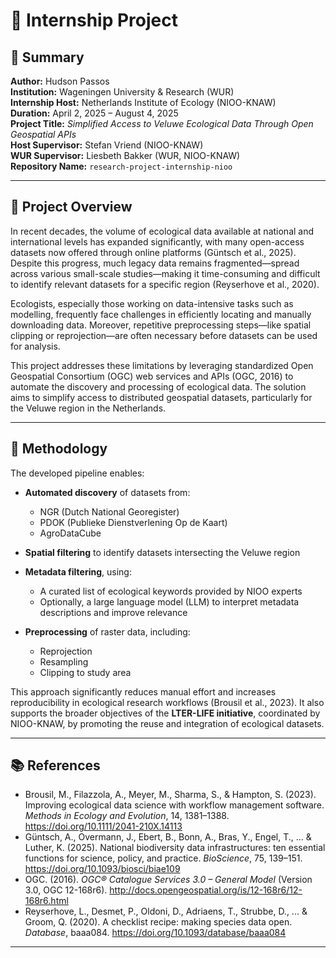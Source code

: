 # 🌿 Internship Project

## 📄 Summary

**Author:** Hudson Passos  
**Institution:** Wageningen University & Research (WUR)  
**Internship Host:** Netherlands Institute of Ecology (NIOO-KNAW)  
**Duration:** April 2, 2025 – August 4, 2025  
**Project Title:** *Simplified Access to Veluwe Ecological Data Through Open Geospatial APIs*  
**Host Supervisor:** Stefan Vriend (NIOO-KNAW)  
**WUR Supervisor:** Liesbeth Bakker (WUR, NIOO-KNAW)  
**Repository Name:** `research-project-internship-nioo`

---

## 🧭 Project Overview

In recent decades, the volume of ecological data available at national and international levels has expanded significantly, with many open-access datasets now offered through online platforms (Güntsch et al., 2025). Despite this progress, much legacy data remains fragmented—spread across various small-scale studies—making it time-consuming and difficult to identify relevant datasets for a specific region (Reyserhove et al., 2020).

Ecologists, especially those working on data-intensive tasks such as modelling, frequently face challenges in efficiently locating and manually downloading data. Moreover, repetitive preprocessing steps—like spatial clipping or reprojection—are often necessary before datasets can be used for analysis.

This project addresses these limitations by leveraging standardized Open Geospatial Consortium (OGC) web services and APIs (OGC, 2016) to automate the discovery and processing of ecological data. The solution aims to simplify access to distributed geospatial datasets, particularly for the Veluwe region in the Netherlands.

---

## 🔧 Methodology

The developed pipeline enables:

- **Automated discovery** of datasets from:
  - NGR (Dutch National Georegister)  
  - PDOK (Publieke Dienstverlening Op de Kaart)  
  - AgroDataCube  

- **Spatial filtering** to identify datasets intersecting the Veluwe region

- **Metadata filtering**, using:
  - A curated list of ecological keywords provided by NIOO experts  
  - Optionally, a large language model (LLM) to interpret metadata descriptions and improve relevance

- **Preprocessing** of raster data, including:
  - Reprojection  
  - Resampling  
  - Clipping to study area

This approach significantly reduces manual effort and increases reproducibility in ecological research workflows (Brousil et al., 2023). It also supports the broader objectives of the **LTER-LIFE initiative**, coordinated by NIOO-KNAW, by promoting the reuse and integration of ecological datasets.

---

## 📚 References

- Brousil, M., Filazzola, A., Meyer, M., Sharma, S., & Hampton, S. (2023). Improving ecological data science with workflow management software. *Methods in Ecology and Evolution*, 14, 1381–1388. https://doi.org/10.1111/2041-210X.14113  
- Güntsch, A., Overmann, J., Ebert, B., Bonn, A., Bras, Y., Engel, T., ... & Luther, K. (2025). National biodiversity data infrastructures: ten essential functions for science, policy, and practice. *BioScience*, 75, 139–151. https://doi.org/10.1093/biosci/biae109  
- OGC. (2016). *OGC® Catalogue Services 3.0 – General Model* (Version 3.0, OGC 12-168r6). http://docs.opengeospatial.org/is/12-168r6/12-168r6.html  
- Reyserhove, L., Desmet, P., Oldoni, D., Adriaens, T., Strubbe, D., ... & Groom, Q. (2020). A checklist recipe: making species data open. *Database*, baaa084. https://doi.org/10.1093/database/baaa084  

---

